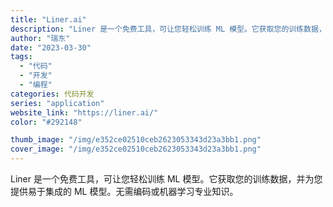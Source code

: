 ```yaml
---
title: "Liner.ai"
description: "Liner 是一个免费工具，可让您轻松训练 ML 模型。它获取您的训练数据，并为您提供易于集成的 ML 模型。无需编码或"
author: "瑞东"
date: "2023-03-30"
tags:
  - "代码"
  - "开发"
  - "编程"
categories: 代码开发
series: "application"
website_link: "https://liner.ai/"
color: "#292148"

thumb_image: "/img/e352ce02510ceb2623053343d23a3bb1.png"
cover_image: "/img/e352ce02510ceb2623053343d23a3bb1.png"
---
```


Liner 是一个免费工具，可让您轻松训练 ML 模型。它获取您的训练数据，并为您提供易于集成的 ML 模型。无需编码或机器学习专业知识。 